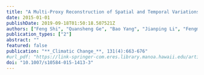 ```yaml
---
title: "A Multi-Proxy Reconstruction of Spatial and Temporal Variations in Asian Summer Temperatures over the Last Millennium"
date: 2015-01-01
publishDate: 2019-09-18T01:50:18.507521Z
authors: ["Feng Shi", "Quansheng Ge", "Bao Yang", "Jianping Li", "Fengmei Yang", "Fredrik Charpentier Ljungqvist", "Olga Solomina", "Takeshi Nakatsuka", "Ninglian Wang", "**Sen Zhao**", "Chenxi Xu", "Keyan Fang", "Masaki Sano", "Guoqiang Chu", "Zexin Fan", "Narayan P. Gaire", "Muhammad Usama Zafar"]
publication_types: ["2"]
abstract: ""
featured: false
publication: "**_Climatic Change_**, 131(4):663-676"
#url_pdf: "https://link-springer-com.eres.library.manoa.hawaii.edu/article/10.1007/s10584-015-1413-3"
doi: "10.1007/s10584-015-1413-3"
---
```


